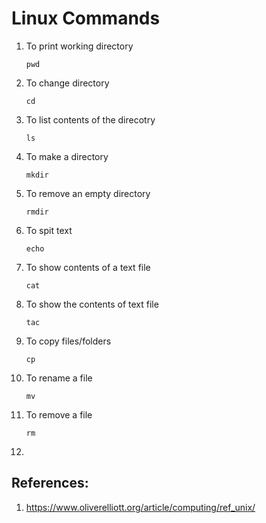 # Linux Commands

1. To print working directory
    ```
    pwd
    ```
1. To change directory
    ```
    cd 
    ```
1. To list contents of the direcotry
   ```
   ls
   ```
1. To make a directory
   ```
   mkdir
   ```
1. To remove an empty directory
   ```
   rmdir
   ```
1. To spit text
   ```
   echo 
   ```
1. To show contents of a text file
   ```
   cat
   ```
1. To show the contents of text file
   ```
   tac
1. To copy files/folders
   ```
   cp 
   ```
1. To rename a file
   ```
   mv 
   ```
1. To remove a file
   ```
   rm
   ```
1. 




## References:
1. https://www.oliverelliott.org/article/computing/ref_unix/


